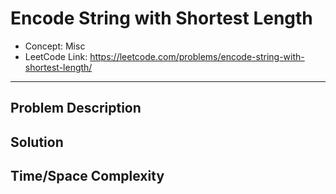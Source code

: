 # Encode String with Shortest Length

- Concept: Misc
- LeetCode Link: https://leetcode.com/problems/encode-string-with-shortest-length/

---

## Problem Description

## Solution

## Time/Space Complexity

